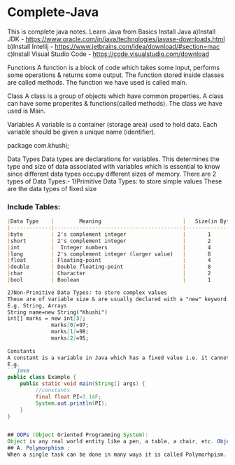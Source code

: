 # Complete-Java
This is complete java notes. Learn Java from Basics
Install Java
a)Install JDK - https://www.oracle.com/in/java/technologies/javase-downloads.html
b)Install Intellij - https://www.jetbrains.com/idea/download/#section=mac
c)Install Visual Studio Code - https://code.visualstudio.com/download

Functions
A function is a block of code which takes some input, performs some operations & returns some output. The function stored inside classes are called methods. The function we have used is called main.


Class
A class is a group of objects which have common properties. A class can have some properites & functions(called methods). The class we have used is Main.


Variables
A variable is a container (storage area) used to hold data. Each variable should be given a unique name (identifier).

package com.khushi;

Data Types
Data types are declarations for variables. This determines the type and size of data associated with variables which is essential to know since different data types occupy different sizes of memory.
There are 2 types of Data Types:-
1)Primitive Data Types: to store simple values
These are the data types of fixed size
### Include Tables:
```markdown
|Data Type    |        Meaning                          |   Size(in Bytes)   |          Range                                        |
|-------------|-----------------------------------------|--------------------|-------------------------------------------------------|
|byte         | 2's complement integer                  |       1            |        -128 to  127                                   |
|short        | 2's complement integer                  |       2            |         -32 to 32K                                    |
|int          |  Integer numbers                        |       4            |         -2B to 2B                                     |
|long         | 2's complement integer (larger value)   |       8            | -9,223,372,036,854,775,808 to 9,223,372,036,854,775,80|
|float        | Floating-point                          |       4            |          Upto 7 decimal digits                        |
|double       | Double floating-point                   |       8            |          Upto 16 decimal digits                       |
|char         | Character                               |       2            | a,b,c,.....A,B,C,......@,#,$,....                     |
|bool         | Boolean                                 |       1            |          True,False                                   |

2)Non-Primitive Data Types: to store complex values      
These are of variable size & are usually declared with a "new" keyword.
E.g. String, Arrays
String name=new String("Khushi")
int[] marks = new int[3];
              marks[0]=97;
              marks[1]=98;
              marks[2]=95;
              
Constants
A constant is a variable in Java which has a fixed value i.e. it cannot be assigned a different value once assigned
E.g. 
```java
public class Example {
    public static void main(String[] args) {
         //constants
         final float PI=3.14F;
         System.out.println(PI);
    }
}


## OOPs (Object Oriented Programming System):
Object is any real world entity like a pen, a table, a chair, etc. Object is a instance of a class. Object can be any physical or logical entity. Object Oriented Programming is a methodolgy or paradigm to design a program using classes and objects. Java is purely object oriented, it means everything in java is described inside a class. Class is a collection of objects. It is a logical entity. OOPs simplifies software development and maintenance by providing some concepts as described below :
## A. Polymorphism :
When a single task can be done in many ways it is called Polymorhpism. The word *Poly* means **many** & *morph* means **ways** , so there are many ways. Now to achieve polymorphism we can use Method Overloading or Method Overriding.

